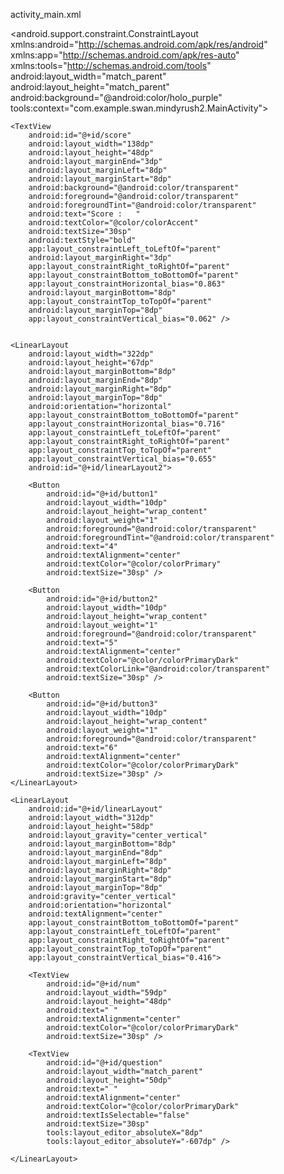activity_main.xml
<?xml version="1.0" encoding="utf-8"?>
<android.support.constraint.ConstraintLayout xmlns:android="http://schemas.android.com/apk/res/android"
    xmlns:app="http://schemas.android.com/apk/res-auto"
    xmlns:tools="http://schemas.android.com/tools"
    android:layout_width="match_parent"
    android:layout_height="match_parent"
    android:background="@android:color/holo_purple"
    tools:context="com.example.swan.mindyrush2.MainActivity">


    <TextView
        android:id="@+id/score"
        android:layout_width="138dp"
        android:layout_height="48dp"
        android:layout_marginEnd="3dp"
        android:layout_marginLeft="8dp"
        android:layout_marginStart="8dp"
        android:background="@android:color/transparent"
        android:foreground="@android:color/transparent"
        android:foregroundTint="@android:color/transparent"
        android:text="Score :   "
        android:textColor="@color/colorAccent"
        android:textSize="30sp"
        android:textStyle="bold"
        app:layout_constraintLeft_toLeftOf="parent"
        android:layout_marginRight="3dp"
        app:layout_constraintRight_toRightOf="parent"
        app:layout_constraintBottom_toBottomOf="parent"
        app:layout_constraintHorizontal_bias="0.863"
        android:layout_marginBottom="8dp"
        app:layout_constraintTop_toTopOf="parent"
        android:layout_marginTop="8dp"
        app:layout_constraintVertical_bias="0.062" />


    <LinearLayout
        android:layout_width="322dp"
        android:layout_height="67dp"
        android:layout_marginBottom="8dp"
        android:layout_marginEnd="8dp"
        android:layout_marginRight="8dp"
        android:layout_marginTop="8dp"
        android:orientation="horizontal"
        app:layout_constraintBottom_toBottomOf="parent"
        app:layout_constraintHorizontal_bias="0.716"
        app:layout_constraintLeft_toLeftOf="parent"
        app:layout_constraintRight_toRightOf="parent"
        app:layout_constraintTop_toTopOf="parent"
        app:layout_constraintVertical_bias="0.655"
        android:id="@+id/linearLayout2">

        <Button
            android:id="@+id/button1"
            android:layout_width="10dp"
            android:layout_height="wrap_content"
            android:layout_weight="1"
            android:foreground="@android:color/transparent"
            android:foregroundTint="@android:color/transparent"
            android:text="4"
            android:textAlignment="center"
            android:textColor="@color/colorPrimary"
            android:textSize="30sp" />

        <Button
            android:id="@+id/button2"
            android:layout_width="10dp"
            android:layout_height="wrap_content"
            android:layout_weight="1"
            android:foreground="@android:color/transparent"
            android:text="5"
            android:textAlignment="center"
            android:textColor="@color/colorPrimaryDark"
            android:textColorLink="@android:color/transparent"
            android:textSize="30sp" />

        <Button
            android:id="@+id/button3"
            android:layout_width="10dp"
            android:layout_height="wrap_content"
            android:layout_weight="1"
            android:foreground="@android:color/transparent"
            android:text="6"
            android:textAlignment="center"
            android:textColor="@color/colorPrimaryDark"
            android:textSize="30sp" />
    </LinearLayout>

    <LinearLayout
        android:id="@+id/linearLayout"
        android:layout_width="312dp"
        android:layout_height="58dp"
        android:layout_gravity="center_vertical"
        android:layout_marginBottom="8dp"
        android:layout_marginEnd="8dp"
        android:layout_marginLeft="8dp"
        android:layout_marginRight="8dp"
        android:layout_marginStart="8dp"
        android:layout_marginTop="8dp"
        android:gravity="center_vertical"
        android:orientation="horizontal"
        android:textAlignment="center"
        app:layout_constraintBottom_toBottomOf="parent"
        app:layout_constraintLeft_toLeftOf="parent"
        app:layout_constraintRight_toRightOf="parent"
        app:layout_constraintTop_toTopOf="parent"
        app:layout_constraintVertical_bias="0.416">

        <TextView
            android:id="@+id/num"
            android:layout_width="59dp"
            android:layout_height="48dp"
            android:text=" "
            android:textAlignment="center"
            android:textColor="@color/colorPrimaryDark"
            android:textSize="30sp" />

        <TextView
            android:id="@+id/question"
            android:layout_width="match_parent"
            android:layout_height="50dp"
            android:text=" "
            android:textAlignment="center"
            android:textColor="@color/colorPrimaryDark"
            android:textIsSelectable="false"
            android:textSize="30sp"
            tools:layout_editor_absoluteX="8dp"
            tools:layout_editor_absoluteY="-607dp" />

    </LinearLayout>




